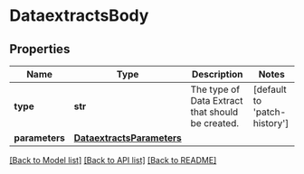 # DataextractsBody

## Properties
Name | Type | Description | Notes
------------ | ------------- | ------------- | -------------
**type** | **str** | The type of Data Extract that should be created. | [default to 'patch-history']
**parameters** | [**DataextractsParameters**](DataextractsParameters.md) |  | 

[[Back to Model list]](./README.md#documentation-for-models) [[Back to API list]](../README.md#documentation-for-api-endpoints) [[Back to README]](../README.md)

